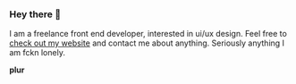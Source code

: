 ### Hey there 👋

I am a freelance front end developer, interested in ui/ux design. Feel free to [check out my website](https://meszarosdezso.com) and contact me about anything. Seriously anything I am fckn lonely. 

**plur**

<!--
**meszarosdezso/meszarosdezso** is a ✨ _special_ ✨ repository because its `README.md` (this file) appears on your GitHub profile.

Here are some ideas to get you started:

- 🔭 I’m currently working on ...
- 🌱 I’m currently learning ...
- 👯 I’m looking to collaborate on ...
- 🤔 I’m looking for help with ...
- 💬 Ask me about ...
- 📫 How to reach me: ...
- 😄 Pronouns: ...
- ⚡ Fun fact: ...
-->
